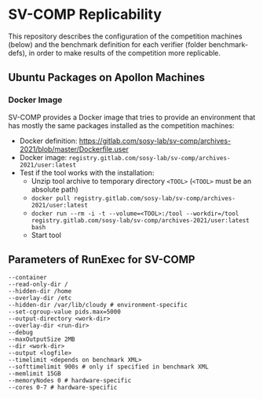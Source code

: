 # SV-COMP Replicability
This repository describes the configuration of the competition machines (below)
and the benchmark definition for each verifier (folder benchmark-defs),
in order to make results of the competition more replicable.


## Ubuntu Packages on Apollon Machines

### Docker Image
SV-COMP provides a Docker image that tries to provide an environment
that has mostly the same packages installed as the competition machines:
- Docker definition: https://gitlab.com/sosy-lab/sv-comp/archives-2021/blob/master/Dockerfile.user
- Docker image: `registry.gitlab.com/sosy-lab/sv-comp/archives-2021/user:latest`
- Test if the tool works with the installation:
  - Unzip tool archive to temporary directory `<TOOL>` (`<TOOL>` must be an absolute path)
  - `docker pull registry.gitlab.com/sosy-lab/sv-comp/archives-2021/user:latest`
  - `docker run --rm -i -t --volume=<TOOL>:/tool --workdir=/tool registry.gitlab.com/sosy-lab/sv-comp/archives-2021/user:latest bash`
  - Start tool


## Parameters of RunExec for SV-COMP
```
--container
--read-only-dir /
--hidden-dir /home
--overlay-dir /etc
--hidden-dir /var/lib/cloudy # environment-specific
--set-cgroup-value pids.max=5000
--output-directory <work-dir>
--overlay-dir <run-dir>
--debug
--maxOutputSize 2MB
--dir <work-dir>
--output <logfile>
--timelimit <depends on benchmark XML>
--softtimelimit 900s # only if specified in benchmark XML
--memlimit 15GB
--memoryNodes 0 # hardware-specific
--cores 0-7 # hardware-specific
```


